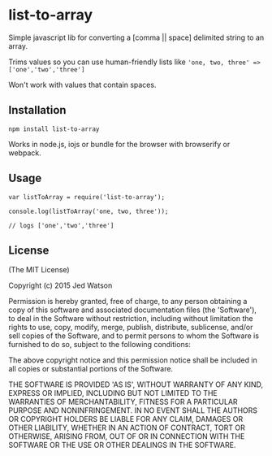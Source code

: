 # list-to-array

Simple javascript lib for converting a [comma || space] delimited string to an array.

Trims values so you can use human-friendly lists like `'one, two, three' => ['one','two','three']`

Won't work with values that contain spaces.

## Installation

```
npm install list-to-array
```

Works in node.js, iojs or bundle for the browser with browserify or webpack.

## Usage

```
var listToArray = require('list-to-array');

console.log(listToArray('one, two, three'));

// logs ['one','two','three']
```

## License

(The MIT License)

Copyright (c) 2015 Jed Watson

Permission is hereby granted, free of charge, to any person obtaining
a copy of this software and associated documentation files (the
'Software'), to deal in the Software without restriction, including
without limitation the rights to use, copy, modify, merge, publish,
distribute, sublicense, and/or sell copies of the Software, and to
permit persons to whom the Software is furnished to do so, subject to
the following conditions:

The above copyright notice and this permission notice shall be
included in all copies or substantial portions of the Software.

THE SOFTWARE IS PROVIDED 'AS IS', WITHOUT WARRANTY OF ANY KIND,
EXPRESS OR IMPLIED, INCLUDING BUT NOT LIMITED TO THE WARRANTIES OF
MERCHANTABILITY, FITNESS FOR A PARTICULAR PURPOSE AND NONINFRINGEMENT.
IN NO EVENT SHALL THE AUTHORS OR COPYRIGHT HOLDERS BE LIABLE FOR ANY
CLAIM, DAMAGES OR OTHER LIABILITY, WHETHER IN AN ACTION OF CONTRACT,
TORT OR OTHERWISE, ARISING FROM, OUT OF OR IN CONNECTION WITH THE
SOFTWARE OR THE USE OR OTHER DEALINGS IN THE SOFTWARE.
